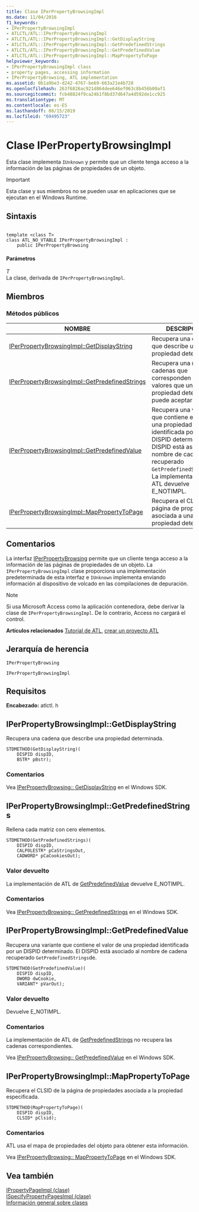```yaml
---
title: Clase IPerPropertyBrowsingImpl
ms.date: 11/04/2016
f1_keywords:
- IPerPropertyBrowsingImpl
- ATLCTL/ATL::IPerPropertyBrowsingImpl
- ATLCTL/ATL::IPerPropertyBrowsingImpl::GetDisplayString
- ATLCTL/ATL::IPerPropertyBrowsingImpl::GetPredefinedStrings
- ATLCTL/ATL::IPerPropertyBrowsingImpl::GetPredefinedValue
- ATLCTL/ATL::IPerPropertyBrowsingImpl::MapPropertyToPage
helpviewer_keywords:
- IPerPropertyBrowsingImpl class
- property pages, accessing information
- IPerPropertyBrowsing, ATL implementation
ms.assetid: 0b1a9be3-d242-4767-be69-663a21e4b728
ms.openlocfilehash: 263f6826ac921d864dee646ef063c8b456b00af1
ms.sourcegitcommit: fcb48824f9ca24b1f8bd37d647a4d592de1cc925
ms.translationtype: MT
ms.contentlocale: es-ES
ms.lasthandoff: 08/15/2019
ms.locfileid: "69495723"
---
```

# <a name="iperpropertybrowsingimpl-class"></a>Clase IPerPropertyBrowsingImpl

Esta clase implementa `IUnknown` y permite que un cliente tenga acceso a la información de las páginas de propiedades de un objeto.

> [!IMPORTANT]
>  Esta clase y sus miembros no se pueden usar en aplicaciones que se ejecutan en el Windows Runtime.

## <a name="syntax"></a>Sintaxis

```

template <class T>
class ATL_NO_VTABLE IPerPropertyBrowsingImpl :
    public IPerPropertyBrowsing
```

#### <a name="parameters"></a>Parámetros

*T*<br/>
La clase, derivada de `IPerPropertyBrowsingImpl`.

## <a name="members"></a>Miembros

### <a name="public-methods"></a>Métodos públicos

|NOMBRE|DESCRIPCIÓN|
|----------|-----------------|
|[IPerPropertyBrowsingImpl::GetDisplayString](#getdisplaystring)|Recupera una cadena que describe una propiedad determinada.|
|[IPerPropertyBrowsingImpl::GetPredefinedStrings](#getpredefinedstrings)|Recupera una matriz de cadenas que corresponden a los valores que una propiedad determinada puede aceptar.|
|[IPerPropertyBrowsingImpl::GetPredefinedValue](#getpredefinedvalue)|Recupera una variante que contiene el valor de una propiedad identificada por un DISPID determinado. El DISPID está asociado al nombre de cadena recuperado `GetPredefinedStrings`de. La implementación de ATL devuelve E_NOTIMPL.|
|[IPerPropertyBrowsingImpl::MapPropertyToPage](#mappropertytopage)|Recupera el CLSID de la página de propiedades asociada a una propiedad determinada.|

## <a name="remarks"></a>Comentarios

La interfaz [IPerPropertyBrowsing](/windows/win32/api/ocidl/nn-ocidl-iperpropertybrowsing) permite que un cliente tenga acceso a la información de las páginas de propiedades de un objeto. La `IPerPropertyBrowsingImpl` clase proporciona una implementación predeterminada de esta interfaz e `IUnknown` implementa enviando información al dispositivo de volcado en las compilaciones de depuración.

> [!NOTE]
>  Si usa Microsoft Access como la aplicación contenedora, debe derivar la clase de `IPerPropertyBrowsingImpl`. De lo contrario, Access no cargará el control.

**Artículos relacionados** [Tutorial de ATL](../../atl/active-template-library-atl-tutorial.md), [crear un proyecto ATL](../../atl/reference/creating-an-atl-project.md)

## <a name="inheritance-hierarchy"></a>Jerarquía de herencia

`IPerPropertyBrowsing`

`IPerPropertyBrowsingImpl`

## <a name="requirements"></a>Requisitos

**Encabezado:** atlctl. h

##  <a name="getdisplaystring"></a>  IPerPropertyBrowsingImpl::GetDisplayString

Recupera una cadena que describe una propiedad determinada.

```
STDMETHOD(GetDisplayString)(
    DISPID dispID,
    BSTR* pBstr);
```

### <a name="remarks"></a>Comentarios

Vea [IPerPropertyBrowsing:: GetDisplayString](/windows/win32/api/ocidl/nf-ocidl-iperpropertybrowsing-getdisplaystring) en el Windows SDK.

##  <a name="getpredefinedstrings"></a>  IPerPropertyBrowsingImpl::GetPredefinedStrings

Rellena cada matriz con cero elementos.

```
STDMETHOD(GetPredefinedStrings)(
    DISPID dispID,
    CALPOLESTR* pCaStringsOut,
    CADWORD* pCaCookiesOut);
```

### <a name="return-value"></a>Valor devuelto

La implementación de ATL de [GetPredefinedValue](#getpredefinedvalue) devuelve E_NOTIMPL.

### <a name="remarks"></a>Comentarios

Vea [IPerPropertyBrowsing:: GetPredefinedStrings](/windows/win32/api/ocidl/nf-ocidl-iperpropertybrowsing-getpredefinedstrings) en el Windows SDK.

##  <a name="getpredefinedvalue"></a>  IPerPropertyBrowsingImpl::GetPredefinedValue

Recupera una variante que contiene el valor de una propiedad identificada por un DISPID determinado. El DISPID está asociado al nombre de cadena recuperado `GetPredefinedStrings`de.

```
STDMETHOD(GetPredefinedValue)(
    DISPID dispID,
    DWORD dwCookie,
    VARIANT* pVarOut);
```

### <a name="return-value"></a>Valor devuelto

Devuelve E_NOTIMPL.

### <a name="remarks"></a>Comentarios

La implementación de ATL de [GetPredefinedStrings](#getpredefinedstrings) no recupera las cadenas correspondientes.

Vea [IPerPropertyBrowsing:: GetPredefinedValue](/windows/win32/api/ocidl/nf-ocidl-iperpropertybrowsing-getpredefinedvalue) en el Windows SDK.

##  <a name="mappropertytopage"></a>  IPerPropertyBrowsingImpl::MapPropertyToPage

Recupera el CLSID de la página de propiedades asociada a la propiedad especificada.

```
STDMETHOD(MapPropertyToPage)(
    DISPID dispID,
    CLSID* pClsid);
```

### <a name="remarks"></a>Comentarios

ATL usa el mapa de propiedades del objeto para obtener esta información.

Vea [IPerPropertyBrowsing:: MapPropertyToPage](/windows/win32/api/ocidl/nf-ocidl-iperpropertybrowsing-mappropertytopage) en el Windows SDK.

## <a name="see-also"></a>Vea también

[IPropertyPageImpl (clase)](../../atl/reference/ipropertypageimpl-class.md)<br/>
[ISpecifyPropertyPagesImpl (clase)](../../atl/reference/ispecifypropertypagesimpl-class.md)<br/>
[Información general sobre clases](../../atl/atl-class-overview.md)
